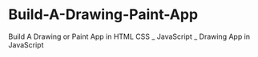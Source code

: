 # Build-A-Drawing-Paint-App
Build A Drawing or Paint App in HTML CSS _ JavaScript _ Drawing App in JavaScript
